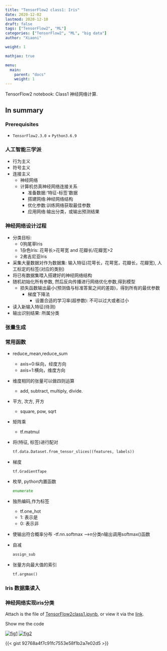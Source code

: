 ```yaml
---
title: "TensorFlow2 class1: Iris"
date: 2020-12-02
lastmod: 2020-12-10
draft: false
tags: ["TensorFlow2", "ML"]
categories: ["TensorFlow2", "ML", "big data"]
author: "Xiaoni"

weight: 1

mathjax: true

menu:
  main:
    parent: "docs"
    weight: 1
---
```


TensorFlow2 notebook: Class1 神经网络计算.

<!--more-->

## In summary

### Prerequisites
- `TensorFlow2.3.0` + `Python3.6.9`

### 人工智能三学派
- 行为主义
- 符号主义
- 连接主义
  - 神经网络
  - 计算机仿真神经网络连接关系
    - 准备数据:'特征-标签'数据
    - 搭建网络:神经网络结构
    - 优化参数:训练网络获取最佳参数
    - 应用网络:输出分类，或输出预测结果

### 神经网络设计过程
- 分类目标:
  - 0狗尾草Iris
  - 1杂色Iris: 花萼长>花萼宽 and 花瓣长/花瓣宽>2
  - 2弗吉尼亚Iris
- 采集大量数据对作为数据集: 输入特征(花萼长，花萼宽，花瓣长，花瓣宽), 人工标定的标签(对应的类别)
- 将已有数据集喂入搭建好的神经网络结构
- 随机初始化所有参数, 然后反向传播进行网络优化参数,得到模型
  - 损失函数输出最小(预测值与标准答案之间的差距)，得到所有的最优参数
    - 梯度下降法
      - 设置合适的学习率(超参数): 不可以过大或者过小
- 读入新输入特征(待测)
- 输出识别结果: 所属分类

### 张量生成
  
### 常用函数

- reduce_mean,reduce_sum
  - axis=0:纵向，经度方向
  - axis=1:横向，维度方向
- 维度相同的张量可以做四则运算
  - add, subtract, multiply, divide.
- 平方, 次方, 开方
  - square, pow, sqrt
- 矩阵乘
  - tf.matmul
- 将(特征, 标签)进行配对
  
  ```python
  tf.data.Dataset.from_tensor_slices((features, labels))
  ```

- 梯度
  
  ```python
  tf.GradientTape
  ```

- 枚举, python内置函数
  
  ```python
  enumerate
  ```

- 独热编码,作为标签
  - tf.one_hot
  - 1: 表示是
  - 0: 表示非
- 使输出符合概率分布 -tf.nn.softmax -->n分类n输出调用softmax()函数
- 自减
  
  ```python
  assign_sub
  ```

- 张量方向最大值的索引
  
  ```python
  tf.argmax()
  ```

### Iris 数据集读入

### 神经网络实现iris分类

Attach is the file of [TensorFlow2class1.ipynb](TensorFlow2class1.ipynb), or view it via the [link](https://colab.research.google.com/drive/1IslgEamApGpdgwBK2YW0zgGBJJ9L7VPb?usp=sharing).

Show me the code <i class="far fa-hand-point-down"></i>

  [![fig1](fig1.png)](https://gist.github.com/xiaonilee/92768a4f7c91fc7553e58f1b2a7e02d5)
  [![fig2](fig2.png)](https://gist.github.com/xiaonilee/92768a4f7c91fc7553e58f1b2a7e02d5)

{{< gist 92768a4f7c91fc7553e58f1b2a7e02d5 >}}


  
